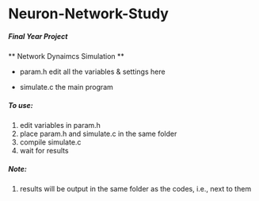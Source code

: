 # Neuron-Network-Study
##### Final Year Project

** Network Dynaimcs Simulation **

- param.h
edit all the variables & settings here

- simulate.c
the main program

##### To use:
1. edit variables in param.h
2. place param.h and simulate.c in the same folder
3. compile simulate.c
4. wait for results

##### Note:
1. results will be output in the same folder as the codes, i.e., next to them
